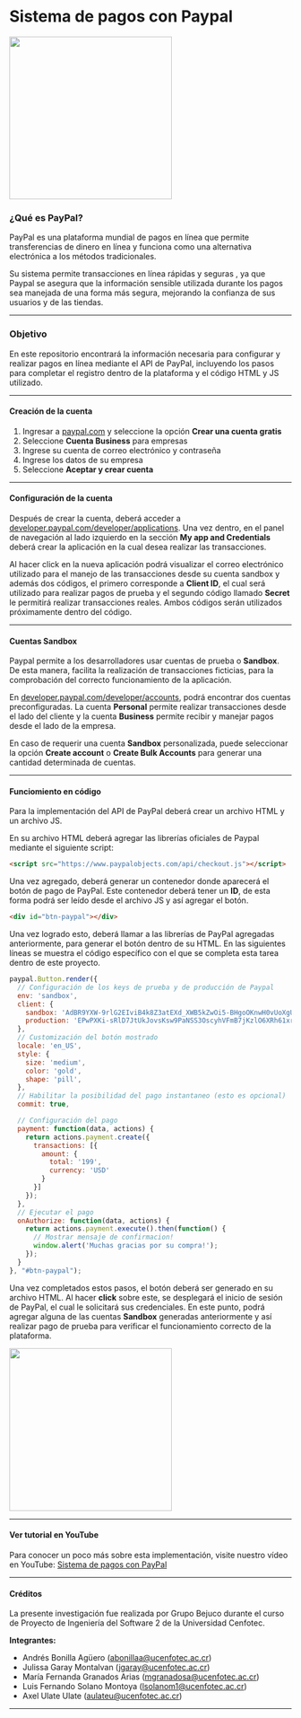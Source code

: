 

# Sistema de pagos con Paypal

<img src="https://res.cloudinary.com/grupo-bejuco/image/upload/v1582943582/paypal_vcvybf.png" width="290"/>

### ¿Qué es PayPal?

PayPal es una plataforma mundial de pagos en línea que permite transferencias de dinero en línea y funciona como una alternativa electrónica a los métodos tradicionales.

Su sistema permite transacciones en línea rápidas y seguras , ya que Paypal se asegura que la información sensible utilizada durante los pagos sea manejada de una forma más segura, mejorando la confianza de sus usuarios y de las tiendas.


------------



### Objetivo

En este repositorio encontrará la información necesaria para configurar y realizar pagos en línea mediante el API de PayPal, incluyendo los pasos para completar el registro dentro de la plataforma y el código HTML y JS utilizado.

------------

#### Creación de la cuenta

1.  Ingresar a [paypal.com](https://www.paypal.com/es/webapps/mpp/home) y seleccione la opción **Crear una cuenta gratis**
2. Seleccione **Cuenta Business** para empresas
3. Ingrese su cuenta de correo electrónico y contraseña
4. Ingrese los datos de su empresa
5. Seleccione **Aceptar y crear cuenta**


------------



#### Configuración de la cuenta

Después de crear la cuenta, deberá acceder a [developer.paypal.com/developer/applications](https://developer.paypal.com/developer/applications). Una vez dentro, en el panel de navegación al lado izquierdo en la sección **My app and Credentials** deberá crear la aplicación en la cual desea realizar las transacciones.

Al hacer click en la nueva aplicación podrá visualizar el correo electrónico utilizado para el manejo de las transacciones desde su cuenta sandbox y además dos códigos, el primero corresponde a **Client ID**,  el cual será utilizado para realizar pagos de prueba y el segundo código llamado **Secret** le permitirá realizar transacciones reales. Ambos códigos serán utilizados próximamente dentro del código.


------------

#### Cuentas Sandbox

Paypal permite a los desarrolladores usar cuentas de prueba o **Sandbox**. De esta manera, facilita la realización de transacciones ficticias, para la comprobación del correcto funcionamiento de la aplicación.

En [developer.paypal.com/developer/accounts](https://developer.paypal.com/developer/accounts/), podrá encontrar dos cuentas preconfiguradas. La cuenta **Personal** permite realizar transacciones desde el lado del cliente y la cuenta **Business** permite recibir y manejar pagos desde el lado de la empresa.

En caso de requerir una cuenta **Sandbox** personalizada, puede seleccionar la opción **Create account** o **Create Bulk Accounts** para generar una cantidad determinada de cuentas.

------------

#### Funciomiento en código

Para la implementación del API de PayPal deberá crear un archivo HTML y un archivo JS. 

En su archivo HTML deberá agregar las librerías oficiales de Paypal mediante el siguiente script:

```html
<script src="https://www.paypalobjects.com/api/checkout.js"></script>
```

Una vez agregado, deberá generar un contenedor donde aparecerá el botón de pago de PayPal. Este contenedor deberá tener un **ID**, de esta forma podrá ser leído desde el archivo JS y así agregar el botón.

```html
<div id="btn-paypal"></div>

```
Una vez logrado esto, deberá llamar a las librerías de PayPal agregadas anteriormente, para generar el botón dentro de su HTML. En las siguientes líneas se muestra el código específico con el que se completa esta tarea dentro de este proyecto.

```javascript
paypal.Button.render({
  // Configuración de los keys de prueba y de producción de Paypal
  env: 'sandbox',
  client: {
    sandbox: 'AdBR9YXW-9rlG2EIviB4k8Z3atEXd_XWB5kZwOi5-BHgoOKnwH0vUoXgU3gB-rOi7ZGqFkJ0paE7fhQz',
    production: 'EPwPXKi-sRlD7JtUkJovsKsw9PaNSS3OscyhVFmB7jKzlO6XRh61xr5-OzsIMcWaoaTsshLz4EW8onR7'
  },
  // Customización del botón mostrado
  locale: 'en_US',
  style: {
    size: 'medium',
    color: 'gold',
    shape: 'pill',
  },
  // Habilitar la posibilidad del pago instantaneo (esto es opcional)
  commit: true,

  // Configuración del pago
  payment: function(data, actions) {
    return actions.payment.create({
      transactions: [{
        amount: {
          total: '199',
          currency: 'USD'
        }
      }]
    });
  },
  // Ejecutar el pago
  onAuthorize: function(data, actions) {
    return actions.payment.execute().then(function() {
      // Mostrar mensaje de confirmacion!
      window.alert('Muchas gracias por su compra!');
    });
  }
}, "#btn-paypal");
```

Una vez completados estos pasos, el botón deberá ser generado en su archivo HTML. Al hacer **click** sobre este, se desplegará el inicio de sesión de PayPal, el cual le solicitará sus credenciales. En este punto, podrá agregar alguna de las cuentas **Sandbox** generadas anteriormente y así realizar pago de prueba para verificar el funcionamiento correcto de la plataforma.

<img src="https://res.cloudinary.com/grupo-bejuco/image/upload/v1582948214/payment_s7owke.png" width="290"/>

------------


#### Ver tutorial en YouTube

Para conocer un poco más sobre esta implementación,  visite nuestro vídeo en YouTube: [Sistema de pagos con PayPal](https://youtube.com/watch)


------------



#### Créditos

La presente investigación fue realizada por Grupo Bejuco durante el curso de Proyecto de Ingeniería del Software 2 de la Universidad Cenfotec.

**Integrantes:**

- Andrés Bonilla Agüero (abonillaa@ucenfotec.ac.cr)
- Julissa Garay Montalvan (jgaray@ucenfotec.ac.cr)
- María Fernanda Granados Arias (mgranadosa@ucenfotec.ac.cr)
- Luis Fernando Solano Montoya (lsolanom1@ucenfotec.ac.cr)
- Axel Ulate Ulate (aulateu@ucenfotec.ac.cr)


------------

